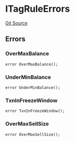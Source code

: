 # ITagRuleErrors
[Git Source](https://github.com/thrackle-io/tron/blob/cdd8e2f67a86060a2d8df603fb8469f17f75b3ca/src/common/IErrors.sol)


## Errors
### OverMaxBalance

```solidity
error OverMaxBalance();
```

### UnderMinBalance

```solidity
error UnderMinBalance();
```

### TxnInFreezeWindow

```solidity
error TxnInFreezeWindow();
```

### OverMaxSellSize

```solidity
error OverMaxSellSize();
```

